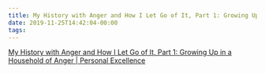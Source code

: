```yaml
---
title: My History with Anger and How I Let Go of It, Part 1: Growing Up in a Household of Anger | Personal Excellence
date: 2019-11-25T14:42:04-00:00
tags:
---
```


[My History with Anger and How I Let Go of It, Part 1: Growing Up in a Household of Anger | Personal Excellence](https://personalexcellence.co/blog/anger/)
